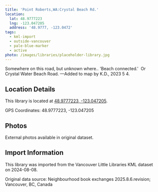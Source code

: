 ```yaml
---
title: 'Point Roberts,WA:Crystal Beach Rd.'
location:
  lat: 48.9777223
  lng: -123.047205
  address: '48.9777, -123.0472'
tags:
  - kml-import
  - outside-vancouver
  - pale-blue-marker
  - active
photo: /images/libraries/placeholder-library.jpg
---
```

Somewhere on this road, but unknown where.. 'Beach connected.'  
Or Crystal Water Beach Road.
—Added to map by K.D., 2023 5 4.  

## Location Details

This library is located at [48.9777223, -123.047205](https://www.google.com/maps?q=48.9777223,-123.047205).

GPS Coordinates: 48.9777223, -123.047205

## Photos

External photos available in original dataset.

## Import Information

This library was imported from the Vancouver Little Libraries KML dataset on 2024-08-08.

Original data source: Neighbourhood book exchanges 2025.8.6.revision; Vancouver, BC, Canada
